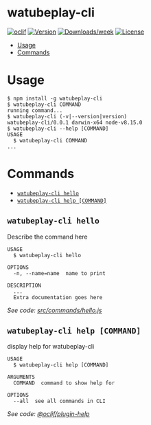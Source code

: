 watubeplay-cli
==============



[![oclif](https://img.shields.io/badge/cli-oclif-brightgreen.svg)](https://oclif.io)
[![Version](https://img.shields.io/npm/v/watubeplay-cli.svg)](https://npmjs.org/package/watubeplay-cli)
[![Downloads/week](https://img.shields.io/npm/dw/watubeplay-cli.svg)](https://npmjs.org/package/watubeplay-cli)
[![License](https://img.shields.io/npm/l/watubeplay-cli.svg)](https://github.com/the6thm0nth/watubeplay-cli/blob/master/package.json)

<!-- toc -->
* [Usage](#usage)
* [Commands](#commands)
<!-- tocstop -->
# Usage
<!-- usage -->
```sh-session
$ npm install -g watubeplay-cli
$ watubeplay-cli COMMAND
running command...
$ watubeplay-cli (-v|--version|version)
watubeplay-cli/0.0.1 darwin-x64 node-v8.15.0
$ watubeplay-cli --help [COMMAND]
USAGE
  $ watubeplay-cli COMMAND
...
```
<!-- usagestop -->
# Commands
<!-- commands -->
* [`watubeplay-cli hello`](#watubeplay-cli-hello)
* [`watubeplay-cli help [COMMAND]`](#watubeplay-cli-help-command)

## `watubeplay-cli hello`

Describe the command here

```
USAGE
  $ watubeplay-cli hello

OPTIONS
  -n, --name=name  name to print

DESCRIPTION
  ...
  Extra documentation goes here
```

_See code: [src/commands/hello.js](https://github.com/the6thm0nth/watubeplay-cli/blob/v0.0.1/src/commands/hello.js)_

## `watubeplay-cli help [COMMAND]`

display help for watubeplay-cli

```
USAGE
  $ watubeplay-cli help [COMMAND]

ARGUMENTS
  COMMAND  command to show help for

OPTIONS
  --all  see all commands in CLI
```

_See code: [@oclif/plugin-help](https://github.com/oclif/plugin-help/blob/v2.1.6/src/commands/help.ts)_
<!-- commandsstop -->
